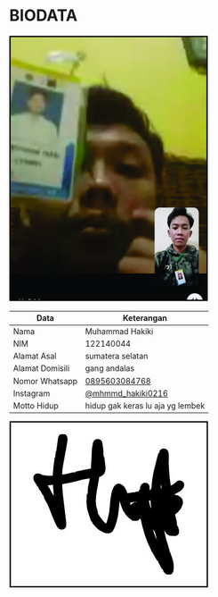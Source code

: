# BIODATA

![Foto](044_foto.jpg)

| Data            | Keterangan |
| --------------- | ------------- |
| Nama            | Muhammad Hakiki |
| NIM             | 122140044 |
| Alamat Asal     | sumatera selatan |
| Alamat Domisili | gang andalas |
| Nomor Whatsapp  | [0895603084768](https://wa.me/+62895603084768) |
| Instagram       | [@mhmmd_hakiki0216](https://instagram.com/mhmmd_hakiki0216) |
| Motto Hidup     | hidup gak keras lu aja yg lembek |

![TTD](044_ttd.jpg)
